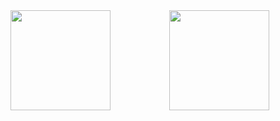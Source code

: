 <div align="center">
  <img height="160" align="left" src="https://github-readme-stats.vercel.app/api?username=Pavel-Petkov03&count_private=true&true&hide=issues&show_icons=true" />
  <img height="160" src="https://github-readme-stats.vercel.app/api/top-langs/?username=Pavel-Petkov03&layout=compact" />
</div>
